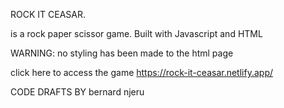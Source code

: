 ROCK IT CEASAR.

is a rock paper scissor game.
Built with Javascript and HTML

WARNING: no styling has been made to the html page

click here to access the game
https://rock-it-ceasar.netlify.app/

CODE DRAFTS
BY bernard njeru
